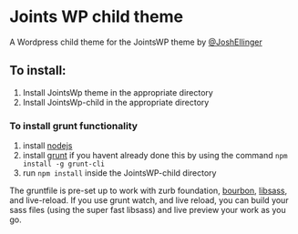Joints WP child theme
=====================
A Wordpress child theme for the JointsWP theme
by [@JoshEllinger](http://twitter.com/JoshEllinger)

## To install:
1. Install JointsWp theme in the appropriate directory
1. Install JointsWp-child in the appropriate directory


### To install grunt functionality
1. install [nodejs](http://nodejs.org/)
1. install [grunt](http://gruntjs.com/) if you havent already done this by using the command ``` npm install -g grunt-cli ```
1. run ``` npm install ``` inside the JointsWP-child directory


The gruntfile is pre-set up to work with zurb foundation, [bourbon](http://bourbon.io/), [libsass](https://github.com/hcatlin/libsass), and live-reload.
If you use grunt watch, and live reload, you can build your sass files (using the super fast libsass)
and live preview your work as you go.


